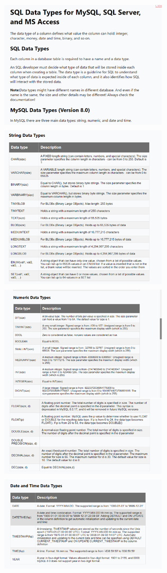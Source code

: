 ![](src/Pasted%20image%2020230527184339.png)

![](src/Pasted%20image%2020230527184359.png)


![](src/Pasted%20image%2020230527184551.png)
![](src/Pasted%20image%2020230527184558.png)


![](src/Pasted%20image%2020230527184605.png)


